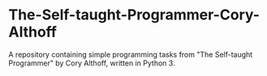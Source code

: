 # The-Self-taught-Programmer-Cory-Althoff
 A repository containing simple programming tasks from "The Self-taught Programmer" by Cory Althoff, written in Python 3.
